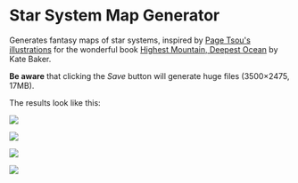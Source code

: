 # Star System Map Generator

Generates fantasy maps of star systems, inspired by [Page Tsou's illustrations](http://www.pagetsou.com/) for the wonderful book [Highest Mountain, Deepest Ocean](https://www.amazon.co.uk/Highest-Mountain-Deepest-Ocean-Baker/dp/1783704845) by Kate Baker.

**Be aware** that clicking the *Save* button will generate huge files (3500&times;2475, 17MB).

The results look like this:

![](https://i.imgur.com/EbaE1y0l.png)

![](https://i.imgur.com/5d5f5pXl.png)

![](https://i.imgur.com/88c9vBNl.png)

![](https://i.imgur.com/3iirLlal.png)
